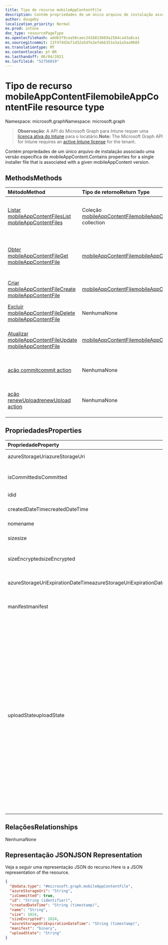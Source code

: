 ```yaml
---
title: Tipo de recurso mobileAppContentFile
description: Contém propriedades de um único arquivo de instalação associado uma versão específica de mobileAppContent.
author: dougeby
localization_priority: Normal
ms.prod: intune
doc_type: resourcePageType
ms.openlocfilehash: add63f9cea56caec2416815669a2584ca43a8ca1
ms.sourcegitcommit: 13f474d3e71d32a5dfe2efebb351e3a1a5aa9685
ms.translationtype: MT
ms.contentlocale: pt-BR
ms.lasthandoff: 06/04/2021
ms.locfileid: "52756019"
---
```

# <a name="mobileappcontentfile-resource-type"></a><span data-ttu-id="d4eb6-103">Tipo de recurso mobileAppContentFile</span><span class="sxs-lookup"><span data-stu-id="d4eb6-103">mobileAppContentFile resource type</span></span>

<span data-ttu-id="d4eb6-104">Namespace: microsoft.graph</span><span class="sxs-lookup"><span data-stu-id="d4eb6-104">Namespace: microsoft.graph</span></span>

> <span data-ttu-id="d4eb6-105">**Observação:** A API do Microsoft Graph para Intune requer uma [licença ativa do Intune](https://go.microsoft.com/fwlink/?linkid=839381) para o locatário.</span><span class="sxs-lookup"><span data-stu-id="d4eb6-105">**Note:** The Microsoft Graph API for Intune requires an [active Intune license](https://go.microsoft.com/fwlink/?linkid=839381) for the tenant.</span></span>

<span data-ttu-id="d4eb6-106">Contém propriedades de um único arquivo de instalação associado uma versão específica de mobileAppContent.</span><span class="sxs-lookup"><span data-stu-id="d4eb6-106">Contains properties for a single installer file that is associated with a given mobileAppContent version.</span></span>

## <a name="methods"></a><span data-ttu-id="d4eb6-107">Methods</span><span class="sxs-lookup"><span data-stu-id="d4eb6-107">Methods</span></span>
|<span data-ttu-id="d4eb6-108">Método</span><span class="sxs-lookup"><span data-stu-id="d4eb6-108">Method</span></span>|<span data-ttu-id="d4eb6-109">Tipo de retorno</span><span class="sxs-lookup"><span data-stu-id="d4eb6-109">Return Type</span></span>|<span data-ttu-id="d4eb6-110">Descrição</span><span class="sxs-lookup"><span data-stu-id="d4eb6-110">Description</span></span>|
|:---|:---|:---|
|[<span data-ttu-id="d4eb6-111">Listar mobileAppContentFiles</span><span class="sxs-lookup"><span data-stu-id="d4eb6-111">List mobileAppContentFiles</span></span>](../api/intune-apps-mobileappcontentfile-list.md)|<span data-ttu-id="d4eb6-112">Coleção [mobileAppContentFile](../resources/intune-apps-mobileappcontentfile.md)</span><span class="sxs-lookup"><span data-stu-id="d4eb6-112">[mobileAppContentFile](../resources/intune-apps-mobileappcontentfile.md) collection</span></span>|<span data-ttu-id="d4eb6-113">Lista propriedades e relações dos objetos [mobileAppContentFile](../resources/intune-apps-mobileappcontentfile.md).</span><span class="sxs-lookup"><span data-stu-id="d4eb6-113">List properties and relationships of the [mobileAppContentFile](../resources/intune-apps-mobileappcontentfile.md) objects.</span></span>|
|[<span data-ttu-id="d4eb6-114">Obter mobileAppContentFile</span><span class="sxs-lookup"><span data-stu-id="d4eb6-114">Get mobileAppContentFile</span></span>](../api/intune-apps-mobileappcontentfile-get.md)|[<span data-ttu-id="d4eb6-115">mobileAppContentFile</span><span class="sxs-lookup"><span data-stu-id="d4eb6-115">mobileAppContentFile</span></span>](../resources/intune-apps-mobileappcontentfile.md)|<span data-ttu-id="d4eb6-116">Propriedades de leitura e relações do objeto [mobileAppContentFile](../resources/intune-apps-mobileappcontentfile.md).</span><span class="sxs-lookup"><span data-stu-id="d4eb6-116">Read properties and relationships of the [mobileAppContentFile](../resources/intune-apps-mobileappcontentfile.md) object.</span></span>|
|[<span data-ttu-id="d4eb6-117">Criar mobileAppContentFile</span><span class="sxs-lookup"><span data-stu-id="d4eb6-117">Create mobileAppContentFile</span></span>](../api/intune-apps-mobileappcontentfile-create.md)|[<span data-ttu-id="d4eb6-118">mobileAppContentFile</span><span class="sxs-lookup"><span data-stu-id="d4eb6-118">mobileAppContentFile</span></span>](../resources/intune-apps-mobileappcontentfile.md)|<span data-ttu-id="d4eb6-119">Cria um novo objeto [mobileAppContentFile](../resources/intune-apps-mobileappcontentfile.md).</span><span class="sxs-lookup"><span data-stu-id="d4eb6-119">Create a new [mobileAppContentFile](../resources/intune-apps-mobileappcontentfile.md) object.</span></span>|
|[<span data-ttu-id="d4eb6-120">Excluir mobileAppContentFile</span><span class="sxs-lookup"><span data-stu-id="d4eb6-120">Delete mobileAppContentFile</span></span>](../api/intune-apps-mobileappcontentfile-delete.md)|<span data-ttu-id="d4eb6-121">Nenhuma</span><span class="sxs-lookup"><span data-stu-id="d4eb6-121">None</span></span>|<span data-ttu-id="d4eb6-122">Exclui um [mobileAppContentFile](../resources/intune-apps-mobileappcontentfile.md).</span><span class="sxs-lookup"><span data-stu-id="d4eb6-122">Deletes a [mobileAppContentFile](../resources/intune-apps-mobileappcontentfile.md).</span></span>|
|[<span data-ttu-id="d4eb6-123">Atualizar mobileAppContentFile</span><span class="sxs-lookup"><span data-stu-id="d4eb6-123">Update mobileAppContentFile</span></span>](../api/intune-apps-mobileappcontentfile-update.md)|[<span data-ttu-id="d4eb6-124">mobileAppContentFile</span><span class="sxs-lookup"><span data-stu-id="d4eb6-124">mobileAppContentFile</span></span>](../resources/intune-apps-mobileappcontentfile.md)|<span data-ttu-id="d4eb6-125">Atualiza as propriedades de um objeto [mobileAppContentFile](../resources/intune-apps-mobileappcontentfile.md).</span><span class="sxs-lookup"><span data-stu-id="d4eb6-125">Update the properties of a [mobileAppContentFile](../resources/intune-apps-mobileappcontentfile.md) object.</span></span>|
|[<span data-ttu-id="d4eb6-126">ação commit</span><span class="sxs-lookup"><span data-stu-id="d4eb6-126">commit action</span></span>](../api/intune-apps-mobileappcontentfile-commit.md)|<span data-ttu-id="d4eb6-127">Nenhuma</span><span class="sxs-lookup"><span data-stu-id="d4eb6-127">None</span></span>|<span data-ttu-id="d4eb6-128">Confirma um arquivo de um determinado aplicativo.</span><span class="sxs-lookup"><span data-stu-id="d4eb6-128">Commits a file of a given app.</span></span>|
|[<span data-ttu-id="d4eb6-129">ação renewUpload</span><span class="sxs-lookup"><span data-stu-id="d4eb6-129">renewUpload action</span></span>](../api/intune-apps-mobileappcontentfile-renewupload.md)|<span data-ttu-id="d4eb6-130">Nenhuma</span><span class="sxs-lookup"><span data-stu-id="d4eb6-130">None</span></span>|<span data-ttu-id="d4eb6-131">Renova a URI SAS para um carregamento de arquivo de aplicativo.</span><span class="sxs-lookup"><span data-stu-id="d4eb6-131">Renews the SAS URI for an application file upload.</span></span>|

## <a name="properties"></a><span data-ttu-id="d4eb6-132">Propriedades</span><span class="sxs-lookup"><span data-stu-id="d4eb6-132">Properties</span></span>
|<span data-ttu-id="d4eb6-133">Propriedade</span><span class="sxs-lookup"><span data-stu-id="d4eb6-133">Property</span></span>|<span data-ttu-id="d4eb6-134">Tipo</span><span class="sxs-lookup"><span data-stu-id="d4eb6-134">Type</span></span>|<span data-ttu-id="d4eb6-135">Descrição</span><span class="sxs-lookup"><span data-stu-id="d4eb6-135">Description</span></span>|
|:---|:---|:---|
|<span data-ttu-id="d4eb6-136">azureStorageUri</span><span class="sxs-lookup"><span data-stu-id="d4eb6-136">azureStorageUri</span></span>|<span data-ttu-id="d4eb6-137">Cadeia de caracteres</span><span class="sxs-lookup"><span data-stu-id="d4eb6-137">String</span></span>|<span data-ttu-id="d4eb6-138">O URI de Armazenamento do Azure.</span><span class="sxs-lookup"><span data-stu-id="d4eb6-138">The Azure Storage URI.</span></span>|
|<span data-ttu-id="d4eb6-139">isCommitted</span><span class="sxs-lookup"><span data-stu-id="d4eb6-139">isCommitted</span></span>|<span data-ttu-id="d4eb6-140">Booliano</span><span class="sxs-lookup"><span data-stu-id="d4eb6-140">Boolean</span></span>|<span data-ttu-id="d4eb6-141">Um valor que indica se o arquivo tem está confirmado.</span><span class="sxs-lookup"><span data-stu-id="d4eb6-141">A value indicating whether the file is committed.</span></span>|
|<span data-ttu-id="d4eb6-142">id</span><span class="sxs-lookup"><span data-stu-id="d4eb6-142">id</span></span>|<span data-ttu-id="d4eb6-143">Cadeia de caracteres</span><span class="sxs-lookup"><span data-stu-id="d4eb6-143">String</span></span>|<span data-ttu-id="d4eb6-144">A ID do arquivo.</span><span class="sxs-lookup"><span data-stu-id="d4eb6-144">The File Id.</span></span>|
|<span data-ttu-id="d4eb6-145">createdDateTime</span><span class="sxs-lookup"><span data-stu-id="d4eb6-145">createdDateTime</span></span>|<span data-ttu-id="d4eb6-146">DateTimeOffset</span><span class="sxs-lookup"><span data-stu-id="d4eb6-146">DateTimeOffset</span></span>|<span data-ttu-id="d4eb6-147">A hora em que o arquivo foi criado.</span><span class="sxs-lookup"><span data-stu-id="d4eb6-147">The time the file was created.</span></span>|
|<span data-ttu-id="d4eb6-148">nome</span><span class="sxs-lookup"><span data-stu-id="d4eb6-148">name</span></span>|<span data-ttu-id="d4eb6-149">Cadeia de caracteres</span><span class="sxs-lookup"><span data-stu-id="d4eb6-149">String</span></span>|<span data-ttu-id="d4eb6-150">O nome do arquivo.</span><span class="sxs-lookup"><span data-stu-id="d4eb6-150">the file name.</span></span>|
|<span data-ttu-id="d4eb6-151">size</span><span class="sxs-lookup"><span data-stu-id="d4eb6-151">size</span></span>|<span data-ttu-id="d4eb6-152">Int64</span><span class="sxs-lookup"><span data-stu-id="d4eb6-152">Int64</span></span>|<span data-ttu-id="d4eb6-153">O tamanho do arquivo antes da criptografia.</span><span class="sxs-lookup"><span data-stu-id="d4eb6-153">The size of the file prior to encryption.</span></span>|
|<span data-ttu-id="d4eb6-154">sizeEncrypted</span><span class="sxs-lookup"><span data-stu-id="d4eb6-154">sizeEncrypted</span></span>|<span data-ttu-id="d4eb6-155">Int64</span><span class="sxs-lookup"><span data-stu-id="d4eb6-155">Int64</span></span>|<span data-ttu-id="d4eb6-156">O tamanho do arquivo após a criptografia.</span><span class="sxs-lookup"><span data-stu-id="d4eb6-156">The size of the file after encryption.</span></span>|
|<span data-ttu-id="d4eb6-157">azureStorageUriExpirationDateTime</span><span class="sxs-lookup"><span data-stu-id="d4eb6-157">azureStorageUriExpirationDateTime</span></span>|<span data-ttu-id="d4eb6-158">DateTimeOffset</span><span class="sxs-lookup"><span data-stu-id="d4eb6-158">DateTimeOffset</span></span>|<span data-ttu-id="d4eb6-159">A hora de expiração do URI do armazenamento do Azure.</span><span class="sxs-lookup"><span data-stu-id="d4eb6-159">The time the Azure storage Uri expires.</span></span>|
|<span data-ttu-id="d4eb6-160">manifest</span><span class="sxs-lookup"><span data-stu-id="d4eb6-160">manifest</span></span>|<span data-ttu-id="d4eb6-161">Binária</span><span class="sxs-lookup"><span data-stu-id="d4eb6-161">Binary</span></span>|<span data-ttu-id="d4eb6-162">As informações do manifesto.</span><span class="sxs-lookup"><span data-stu-id="d4eb6-162">The manifest information.</span></span>|
|<span data-ttu-id="d4eb6-163">uploadState</span><span class="sxs-lookup"><span data-stu-id="d4eb6-163">uploadState</span></span>|[<span data-ttu-id="d4eb6-164">mobileAppContentFileUploadState</span><span class="sxs-lookup"><span data-stu-id="d4eb6-164">mobileAppContentFileUploadState</span></span>](../resources/intune-apps-mobileappcontentfileuploadstate.md)|<span data-ttu-id="d4eb6-165">O estado da solicitação de carregamento atual.</span><span class="sxs-lookup"><span data-stu-id="d4eb6-165">The state of the current upload request.</span></span> <span data-ttu-id="d4eb6-166">Os valores possíveis são: `success`, `transientError`, `error`, `unknown`, `azureStorageUriRequestSuccess`, `azureStorageUriRequestPending`, `azureStorageUriRequestFailed`, `azureStorageUriRequestTimedOut`, `azureStorageUriRenewalSuccess`, `azureStorageUriRenewalPending`, `azureStorageUriRenewalFailed`, `azureStorageUriRenewalTimedOut`, `commitFileSuccess`, `commitFilePending`, `commitFileFailed`, `commitFileTimedOut`.</span><span class="sxs-lookup"><span data-stu-id="d4eb6-166">Possible values are: `success`, `transientError`, `error`, `unknown`, `azureStorageUriRequestSuccess`, `azureStorageUriRequestPending`, `azureStorageUriRequestFailed`, `azureStorageUriRequestTimedOut`, `azureStorageUriRenewalSuccess`, `azureStorageUriRenewalPending`, `azureStorageUriRenewalFailed`, `azureStorageUriRenewalTimedOut`, `commitFileSuccess`, `commitFilePending`, `commitFileFailed`, `commitFileTimedOut`.</span></span>|

## <a name="relationships"></a><span data-ttu-id="d4eb6-167">Relações</span><span class="sxs-lookup"><span data-stu-id="d4eb6-167">Relationships</span></span>
<span data-ttu-id="d4eb6-168">Nenhuma</span><span class="sxs-lookup"><span data-stu-id="d4eb6-168">None</span></span>

## <a name="json-representation"></a><span data-ttu-id="d4eb6-169">Representação JSON</span><span class="sxs-lookup"><span data-stu-id="d4eb6-169">JSON Representation</span></span>
<span data-ttu-id="d4eb6-170">Veja a seguir uma representação JSON do recurso.</span><span class="sxs-lookup"><span data-stu-id="d4eb6-170">Here is a JSON representation of the resource.</span></span>
<!-- {
  "blockType": "resource",
  "keyProperty": "id",
  "@odata.type": "microsoft.graph.mobileAppContentFile"
}
-->
``` json
{
  "@odata.type": "#microsoft.graph.mobileAppContentFile",
  "azureStorageUri": "String",
  "isCommitted": true,
  "id": "String (identifier)",
  "createdDateTime": "String (timestamp)",
  "name": "String",
  "size": 1024,
  "sizeEncrypted": 1024,
  "azureStorageUriExpirationDateTime": "String (timestamp)",
  "manifest": "binary",
  "uploadState": "String"
}
```





